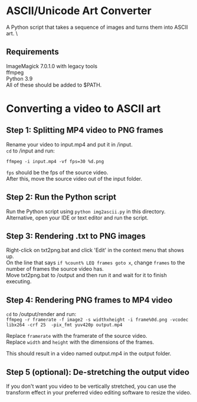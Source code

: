 # ASCII/Unicode Art Converter
A Python script that takes a sequence of images and turns them into ASCII art. \

## Requirements
ImageMagick 7.0.1.0 with legacy tools \
ffmpeg \
Python 3.9 \
All of these should be added to $PATH.


# Converting a video to ASCII art
## Step 1: Splitting MP4 video to PNG frames
Rename your video to input.mp4 and put it in /input. \
`cd` to /input and run:

`ffmpeg -i input.mp4 -vf fps=30 %d.png`

`fps` should be the fps of the source video. \
After this, move the source video out of the input folder.

## Step 2: Run the Python script
Run the Python script using `python img2ascii.py` in this directory. Alternative, open your IDE or text editor and run the script.

## Step 3: Rendering .txt to PNG images

Right-click on txt2png.bat and click 'Edit' in the context menu that shows up. \
On the line that says `if %count% LEQ frames goto x`, change `frames` to the number of frames the source video has. \
Move txt2png.bat to /output and then run it and wait for it to finish executing.

## Step 4: Rendering PNG frames to MP4 video

`cd` to /output/render and run: \
`ffmpeg -r framerate -f image2 -s widthxheight -i frame%0d.png -vcodec libx264 -crf 25  -pix_fmt yuv420p output.mp4`

Replace `framerate` with the framerate of the source video. \
Replace `width` and `height` with the dimensions of the frames.

This should result in a video named output.mp4 in the output folder.

## Step 5 (optional): De-stretching the output video
If you don't want you video to be vertically stretched, you can use the transform effect in your preferred video editing software to resize the video.